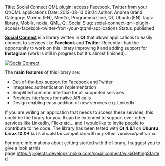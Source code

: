 Title: Social Connect QML plugin: access Facebook, Twitter from your Qt/QML applications
Date: 2012-08-13 09:04
Author: Andrea Grandi
Category: Maemo (EN), MeeGo, Programmazione, Qt, Ubuntu (EN)
Tags: library, Mobile, nokia, QML, Qt, Social
Slug: social-connect-qml-plugin-access-facebook-twitter-from-your-qtqml-applications
Status: published

[**Social Connect**](https://projects.developer.nokia.com/socialconnect)
is a library written in **Qt** that allows applications to easily
connect to services like **Facebook** and **Twitter**. Recently I had
the opportunity to work on this library improving it and adding support
for **Instagram** (work is still in progress but it's almost finished).

[![]({static}/images/2012/08/SocialConnect.png "SocialConnect")]({static}/images/2012/08/SocialConnect.png)

The **main features** of this library are:

- Out-of-the-box support for Facebook and Twitter
- Integrated authentication implementation
- Simplified common interface for all supported services
- Provides interfaces for native API calls
- Design enabling easy addition of new services e.g. LinkedIn

If you are writing an application that needs to access these services,
this could be the library for you. It can be extended to support even
other services like LinkedIn, Flickr etc... and I would like to invite
people to contribute to the code. The library has been tested with **Qt
4.8.1** on **Ubuntu Linux 12.04** but it should be compatible with any
other versions/platforms.

For more informations about getting started with the library, I suggest
you to give a look at this
page <https://projects.developer.nokia.com/socialconnect/wiki/GettingStarted>
